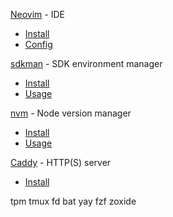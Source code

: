 [Neovim](https://neovim.io/) - IDE
- [Install](https://github.com/neovim/neovim/wiki/Installing-Neovim)
- [Config](https://github.com/pa-oshea/nvim)

[sdkman](https://sdkman.io/usage) - SDK environment manager
- [Install](https://sdkman.io/install)
- [Usage](https://sdkman.io/usage)

[nvm](https://github.com/nvm-sh/nvm) - Node version manager
- [Install](https://github.com/nvm-sh/nvm#installing-and-updating)
- [Usage](https://github.com/nvm-sh/nvm#usage)

[Caddy](https://caddyserver.com/) - HTTP(S) server
- [Install](https://caddyserver.com/docs/install)

tpm
tmux
fd
bat
yay
fzf
zoxide

